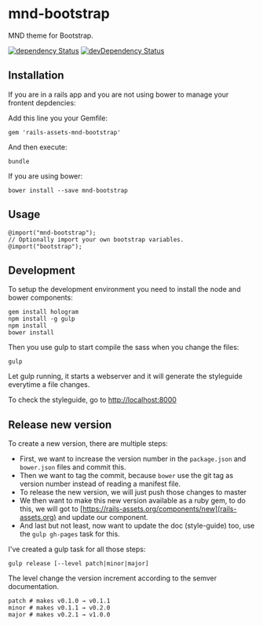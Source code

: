 # mnd-bootstrap

MND theme for Bootstrap.

[![dependency Status](https://david-dm.org/mynewsdesk/mnd-bootstrap.svg)](https://david-dm.org/mynewsdesk/mnd-bootstrap)
[![devDependency Status](https://david-dm.org/mynewsdesk/mnd-bootstrap/dev-status.svg)](https://david-dm.org/mynewsdesk/mnd-bootstrap#info=devDependencies)

## Installation

If you are in a rails app and you are not using bower to manage your frontent depdencies:

Add this line you your Gemfile:
```
gem 'rails-assets-mnd-bootstrap'
```

And then execute:
```
bundle
```

If you are using bower:
```
bower install --save mnd-bootstrap
```

## Usage

```
@import("mnd-bootstrap");
// Optionally import your own bootstrap variables.
@import("bootstrap");
```

## Development

To setup the development environment you need to install the node and bower
components:
```
gem install hologram
npm install -g gulp
npm install
bower install
```

Then you use gulp to start compile the sass when you change the files:
```
gulp
```

Let gulp running, it starts a webserver and it will generate the styleguide everytime a file changes.

To check the styleguide, go to [http://localhost:8000](http://localhost:8000)


## Release new version

To create a new version, there are multiple steps:

* First, we want to increase the version number in the `package.json` and `bower.json` files and commit this.
* Then we want to tag the commit, because `bower` use the git tag as version number instead of reading a manifest file.
* To release the new version, we will just push those changes to master
* We then want to make this new version available as a ruby gem, to do this, we will got to [https://rails-assets.org/components/new](rails-assets.org) and update our component.
* And last but not least, now want to update the doc (style-guide) too, use the `gulp gh-pages` task for this.

I've created a gulp task for all those steps:

`gulp release [--level patch|minor|major]`

The level change the version increment according to the semver documentation.

```
patch # makes v0.1.0 → v0.1.1
minor # makes v0.1.1 → v0.2.0
major # makes v0.2.1 → v1.0.0
```
